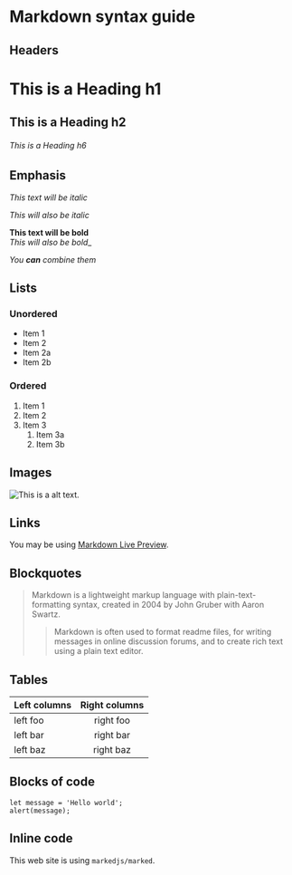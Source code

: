 # Markdown syntax guide

## Headers

# This is a Heading h1
## This is a Heading h2 
###### This is a Heading h6

## Emphasis

*This text will be italic*  

_This will also be italic_

**This text will be bold**  
_This will also be bold__

_You **can** combine them_

## Lists

### Unordered

* Item 1
* Item 2
* Item 2a
* Item 2b
 
### Ordered

1. Item 1
2. Item 2
3. Item 3 
   1. Item 3a
   2. Item 3b
 
## Images

![This is a alt text.](resource:assets/images/thumbnails/thumbnail.jpg "This is a sample image.")

## Links

You may be using [Markdown Live Preview](https://markdownlivepreview.com/).

## Blockquotes
 
> Markdown is a lightweight markup language with plain-text-formatting syntax, created in 2004 by John Gruber with Aaron Swartz.
> 
>> Markdown is often used to format readme files, for writing messages in online discussion forums, and to create rich text using a plain text editor.

## Tables

| Left columns  | Right columns |
| ------------- |:-------------:|
| left foo      | right foo     |
| left bar      | right bar     |
| left baz      | right baz     |

## Blocks of code

```
let message = 'Hello world';
alert(message);
```

## Inline code

This web site is using `markedjs/marked`.
  